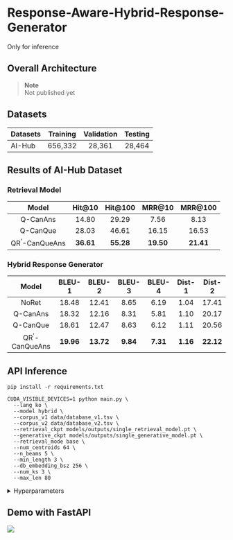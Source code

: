 # Response-Aware-Hybrid-Response-Generator
Only for inference

## Overall Architecture
> **Note** <br>
> Not published yet

## Datasets
| Datasets                  | Training | Validation | Testing |
|----------|:----:|:----:|:----:|
| AI-Hub | 656,332 | 28,361 | 28,464 |

## Results of AI-Hub Dataset
### Retrieval Model
|Model|Hit@10|Hit@100|MRR@10|MRR@100|
|:----------:|:----:|:----:|:----:|:----:|
|Q-CanAns|14.80|29.29|7.56|8.13|
|Q-CanQue|28.03|46.61|16.15|16.53|
|QR<sup>\'</sup>-CanQueAns|**36.61**|**55.28**|**19.50**|**21.41**|

### Hybrid Response Generator
|Model|BLEU-1|BLEU-2|BLEU-3|BLEU-4|Dist-1|Dist-2|
|:----------:|:----:|:----:|:----:|:----:|:----:|:----:|
|NoRet|18.48|12.41|8.65|6.19|1.04|17.41|
|Q-CanAns|18.32|12.16|8.31|5.81|1.10|20.17|
|Q-CanQue|18.61|12.47|8.63|6.12|1.11|20.56|
|QR<sup>\'</sup>-CanQueAns|**19.96**|**13.72**|**9.84**|**7.31**|**1.16**|**22.12**|

## API Inference
```
pip install -r requirements.txt
```
```
CUDA_VISIBLE_DEVICES=1 python main.py \
  --lang ko \
  --model hybrid \
  --corpus_v1 data/database_v1.tsv \
  --corpus_v2 data/database_v2.tsv \
  --retrieval_ckpt models/outputs/single_retrieval_model.pt \
  --generative_ckpt models/outputs/single_generative_model.pt \
  --retrieval_mode base \
  --num_centroids 64 \
  --n_beams 5 \
  --min_length 3 \
  --db_embedding_bsz 256 \
  --num_ks 3 \
  --max_len 80 
```
<details>
<summary>Hyperparameters</summary>
<div markdown="1">

> - end_command: user inference시 대화 중단을 위한 command key <br>
> - num_ks: 사용할 retrieved response 개수
> - ret_max_len: 검색시 최대 token 개수
> - mips: True는 maximum inner product 계산, False는 FAISS Lib 사용
> - num_centroids: FAISS centroids 개수
> - n_beams: 디코딩시 beam 개수
> - min_length: 디코딩시 출력 최소 token 개수
> - retrieval_ckpt: 검색 모델 checkpoint 위치
> - generative_ckpt: 생성 모델 checkpoint 위치

</div>
</details>

## Demo with FastAPI
<img src = "https://user-images.githubusercontent.com/55969260/200460525-ac04b760-0b66-4371-84f5-d82f15d1b1e6.gif"> <br>
